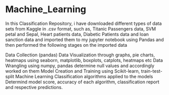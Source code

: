 # Machine_Learning
In this Classification Repository, i have downloaded different types of data sets from Kaggle in .csv format, such as, Titanic Passengers data, SVM petal and Sepal, Heart patients data, Diabetic Patients data and loan sanction data and imported them to my jupyter notebook using Pandas and then performed the following stages on the imported data

Data Collection (pandas)
Data Visualization through graphs, pie charts, heatmaps using seaborn, matplotlib, boxplots, catplots, heatmaps etc
Data Wrangling using numpy, pandas determine null values and accordingly worked on them
Model Creation and Training using Scikit-learn, train-test-split
Machine Learning Classification algorithms applied to the models
Determind model score, accuracy of each algorithm, classification report and respective predictions.
